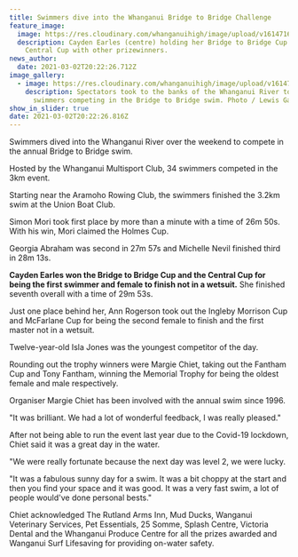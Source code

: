 ```yaml
---
title: Swimmers dive into the Whanganui Bridge to Bridge Challenge
feature_image:
  image: https://res.cloudinary.com/whanganuihigh/image/upload/v1614716572/News/Cayden-Earles-for-Chron-article-end-Feb..jpg
  description: Cayden Earles (centre) holding her Bridge to Bridge Cup and the
    Central Cup with other prizewinners.
news_author:
  date: 2021-03-02T20:22:26.712Z
image_gallery:
  - image: https://res.cloudinary.com/whanganuihigh/image/upload/v1614716822/News/Bridge_to_Bridge._photo_lewis_gardner.jpg
    description: Spectators took to the banks of the Whanganui River to watch
      swimmers competing in the Bridge to Bridge swim. Photo / Lewis Gardner.
show_in_slider: true
date: 2021-03-02T20:22:26.816Z
---
```

Swimmers dived into the Whanganui River over the weekend to compete in the annual Bridge to Bridge swim.

Hosted by the Whanganui Multisport Club, 34 swimmers competed in the 3km event.

Starting near the Aramoho Rowing Club, the swimmers finished the 3.2km swim at the Union Boat Club.

Simon Mori took first place by more than a minute with a time of 26m 50s. With his win, Mori claimed the Holmes Cup.


Georgia Abraham was second in 27m 57s and Michelle Nevil finished third in 28m 13s.

**Cayden Earles won the Bridge to Bridge Cup and the Central Cup for being the first swimmer and female to finish not in a wetsuit.** She finished seventh overall with a time of 29m 53s.

Just one place behind her, Ann Rogerson took out the Ingleby Morrison Cup and McFarlane Cup for being the second female to finish and the first master not in a wetsuit.

Twelve-year-old Isla Jones was the youngest competitor of the day.

Rounding out the trophy winners were Margie Chiet, taking out the Fantham Cup and Tony Fantham, winning the Memorial Trophy for being the oldest female and male respectively.

Organiser Margie Chiet has been involved with the annual swim since 1996.

"It was brilliant. We had a lot of wonderful feedback, I was really pleased."

After not being able to run the event last year due to the Covid-19 lockdown, Chiet said it was a great day in the water.

"We were really fortunate because the next day was level 2, we were lucky.

"It was a fabulous sunny day for a swim. It was a bit choppy at the start and then you find your space and it was good. It was a very fast swim, a lot of people would've done personal bests."

Chiet acknowledged The Rutland Arms Inn, Mud Ducks, Wanganui Veterinary Services, Pet Essentials, 25 Somme, Splash Centre, Victoria Dental and the Whanganui Produce Centre for all the prizes awarded and Wanganui Surf Lifesaving for providing on-water safety.
